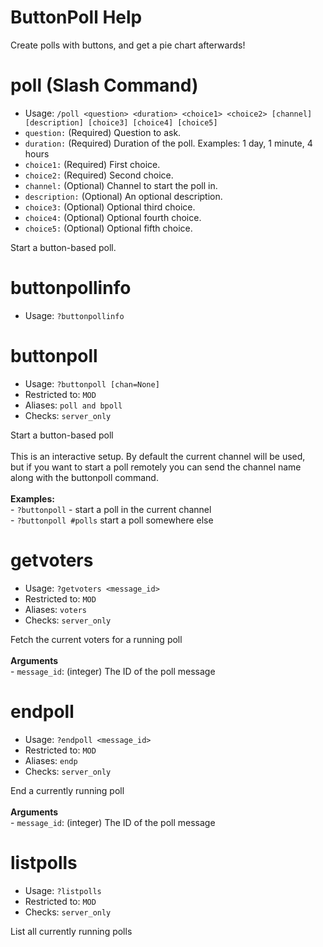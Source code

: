 # ButtonPoll Help

Create polls with buttons, and get a pie chart afterwards!

# poll (Slash Command)
 - Usage: `/poll <question> <duration> <choice1> <choice2> [channel] [description] [choice3] [choice4] [choice5] `
 - `question:` (Required) Question to ask.
 - `duration:` (Required) Duration of the poll. Examples: 1 day, 1 minute, 4 hours
 - `choice1:` (Required) First choice.
 - `choice2:` (Required) Second choice.
 - `channel:` (Optional) Channel to start the poll in.
 - `description:` (Optional) An optional description.
 - `choice3:` (Optional) Optional third choice.
 - `choice4:` (Optional) Optional fourth choice.
 - `choice5:` (Optional) Optional fifth choice.

Start a button-based poll.

# buttonpollinfo
 - Usage: `?buttonpollinfo `



# buttonpoll
 - Usage: `?buttonpoll [chan=None] `
 - Restricted to: `MOD`
 - Aliases: `poll and bpoll`
 - Checks: `server_only`

Start a button-based poll<br/><br/>This is an interactive setup. By default the current channel will be used,<br/>but if you want to start a poll remotely you can send the channel name<br/>along with the buttonpoll command.<br/><br/>**Examples:**<br/>- `?buttonpoll` - start a poll in the current channel<br/>- `?buttonpoll #polls` start a poll somewhere else

# getvoters
 - Usage: `?getvoters <message_id> `
 - Restricted to: `MOD`
 - Aliases: `voters`
 - Checks: `server_only`

Fetch the current voters for a running poll<br/><br/>**Arguments**<br/>- `message_id`: (integer) The ID of the poll message

# endpoll
 - Usage: `?endpoll <message_id> `
 - Restricted to: `MOD`
 - Aliases: `endp`
 - Checks: `server_only`

End a currently running poll<br/><br/>**Arguments**<br/>- `message_id`: (integer) The ID of the poll message

# listpolls
 - Usage: `?listpolls `
 - Restricted to: `MOD`
 - Checks: `server_only`

List all currently running polls


